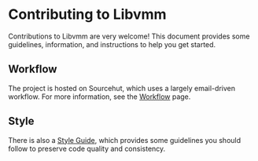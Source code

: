 # **Contributing to Libvmm**

Contributions to Libvmm are very welcome! This document provides some
guidelines, information, and instructions to help you get started.

## Workflow

The project is hosted on Sourcehut, which uses a largely email-driven workflow.
For more information, see the [Workflow](docs/contributing/workflow.md) page.

## Style

There is also a [Style Guide](docs/contributing/style.md), which provides some
guidelines you should follow to preserve code quality and consistency.
